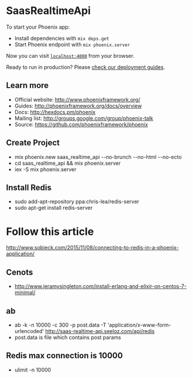# SaasRealtimeApi

To start your Phoenix app:

  * Install dependencies with `mix deps.get`
  * Start Phoenix endpoint with `mix phoenix.server`

Now you can visit [`localhost:4000`](http://localhost:4000) from your browser.

Ready to run in production? Please [check our deployment guides](http://www.phoenixframework.org/docs/deployment).

## Learn more

  * Official website: http://www.phoenixframework.org/
  * Guides: http://phoenixframework.org/docs/overview
  * Docs: http://hexdocs.pm/phoenix
  * Mailing list: http://groups.google.com/group/phoenix-talk
  * Source: https://github.com/phoenixframework/phoenix


## Create Project
  *  mix phoenix.new saas_realtime_api --no-brunch --no-html --no-ecto
  * cd saas_realtime_api && mix phoenix.server
  * iex -S mix phoenix.server

## Install Redis
  * sudo add-apt-repository ppa:chris-lea/redis-server
  * sudo apt-get install redis-server

# Follow this article
  http://www.sobieck.com/2015/11/08/connecting-to-redis-in-a-phoenix-application/


## Cenots
  * http://www.jeramysingleton.com/install-erlang-and-elixir-on-centos-7-minimal/


## ab
  * ab -k -n 10000 -c 300 -p post.data -T 'application/x-www-form-urlencoded' http://saas-realtime-api.seeloz.com/api/redis
  * post.data is file which contains post params

## Redis max connection is 10000
  * ulimit -n 10000
